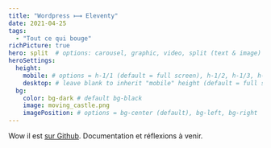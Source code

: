 ```yaml
---
title: "Wordpress ⟼ Eleventy"
date: 2021-04-25
tags:
  - "Tout ce qui bouge"
richPicture: true
hero: split  # options: carousel, graphic, video, split (text & image)
heroSettings:
  height:
    mobile: # options = h-1/1 (default = full screen), h-1/2, h-1/3, h-3/4, h-9/10, h-48 (12rem, 192px), h-56 (14rem, 224px), h-64 (16rem, 256px)
    desktop: # leave blank to inherit "mobile" height (default = full screen)
  bg:
    color: bg-dark # default bg-black
    image: moving_castle.png
    imagePosition: # options = bg-center (default), bg-left, bg-right
---
```


Wow il est [sur Github](https://github.com/Saint-loup/blog). Documentation et réflexions à venir.